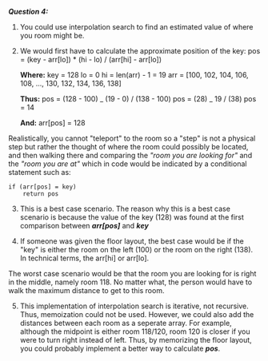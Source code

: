 **_Question 4:_**

1. You could use interpolation search to find an estimated value of where you room might be.

2. We would first have to calculate the approximate position of the key:
   pos = (key - arr[lo]) \* (hi - lo) / (arr[hi] - arr[lo])

   **Where:**
   key = 128
   lo = 0
   hi = len(arr) - 1 = 19
   arr = [100, 102, 104, 106, 108, ..., 130, 132, 134, 136, 138]

   **Thus:**
   pos = (128 - 100) _ (19 - 0) / (138 - 100)
   pos = (28) _ 19 / (38)
   pos = 14

   **And:**
   arr[pos] = 128

Realistically, you cannot "teleport" to the room so a "step" is not a physical step but rather the thought of where the room could possibly be located, and then walking there and comparing the _"room you are looking for"_ and the _"room you are at"_ which in code would be indicated by a conditional statement such as:

    if (arr[pos] = key)
        return pos

3. This is a best case scenario. The reason why this is a best case scenario is because the value of the
   key (128) was found at the first comparison between **_arr[pos]_** and **_key_**

4. If someone was given the floor layout, the best case would be if the "key" is either the room on the left (100) or the room on the right (138). In technical terms, the arr[hi] or arr[lo].

The worst case scenario would be that the room you are looking for is right in the middle, namely room 118. No matter what, the person would have to walk the maximum distance to get to this room.

5. This implementation of interpolation search is iterative, not recursive. Thus, memoization could not be used.
   However, we could also add the distances between each room as a seperate array. For example, although the midpoint is either room 118/120, room 120 is closer if you were to turn right instead of left. Thus, by memorizing the floor layout, you could probably implement a better way to calculate **_pos_**.
